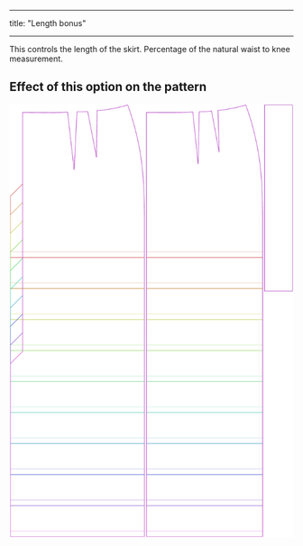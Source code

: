 ***

title: "Length bonus"

***

This controls the length of the skirt. Percentage of the natural waist to knee measurement.

## Effect of this option on the pattern

![This image shows the effect of this option by superimposing several variants that have a different value for this option](penelope_lengthbonus_sample.svg "Effect of this option on the pattern")
